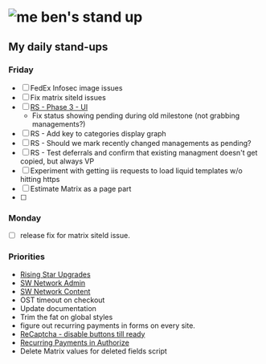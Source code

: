 # ![me](https://avatars2.githubusercontent.com/u/5232044?s=50&v=4) ben's stand up

## My daily stand-ups

### Friday

- [ ] FedEx Infosec image issues
- [ ] Fix matrix siteId issues
- [ ] [RS - Phase 3 - UI](https://app.clickup.com/8537154/v/l/li/63072322?pr=12760709) 
   - Fix status showing pending during old milestone (not grabbing managements?)
- [ ] RS - Add key to categories display graph
- [ ] RS - Should we mark recently changed managements as pending?
- [ ] RS - Test deferrals and confirm that existing managment doesn't get copied, but always VP
- [ ] Experiment with getting iis requests to load liquid templates w/o hitting https
- [ ] Estimate Matrix as a page part
- [ ] 
### Monday

- [ ] release fix for matrix siteId issue.

### Priorities 
    
- [Rising Star Upgrades](https://app.clickup.com/8537154/v/l/f/27554943?pr=12707202)
- [SW Network Admin](https://app.clickup.com/8537154/v/l/li/54890360?pr=12760709)
- [SW Network Content](https://app.clickup.com/8537154/v/l/li/54892353?pr=12760709)
- OST timeout on checkout
- Update documentation
- Trim the fat on global styles
- figure out recurring payments in forms on every site.
- [ReCaptcha - disable buttons till ready](https://projects.madebyspeak.com/#/tasks/17598281)
- [Recurring Payments in Authorize](https://projects.madebyspeak.com/#/tasks/16411534)
- Delete Matrix values for deleted fields script
